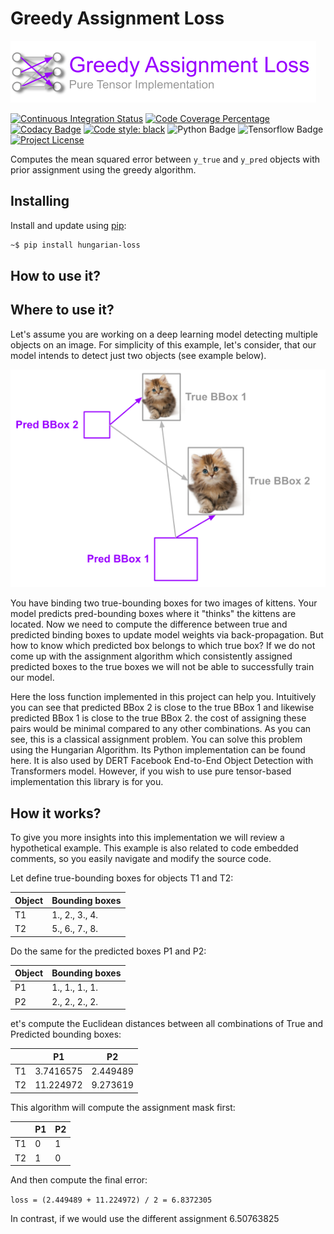 # Greedy Assignment Loss

![hungarian-loss Logo](docs/logo.png)


[![Continuous Integration Status](https://github.com/mmgalushka/hungarian-loss/workflows/CI/badge.svg)](https://github.com/mmgalushka/hungarian-loss/actions)
[![Code Coverage Percentage](https://codecov.io/gh/mmgalushka/hungarian-loss/branch/main/graphs/badge.svg)](https://codecov.io/gh/mmgalushka/hungarian-loss)
[![Codacy Badge](https://app.codacy.com/project/badge/Grade/31d756c1ee8b4b78b44fcfd77d7305ab)](https://www.codacy.com/gh/mmgalushka/hungarian-loss/dashboard?utm_source=github.com&amp;utm_medium=referral&amp;utm_content=mmgalushka/hungarian-loss&amp;utm_campaign=Badge_Grade)
[![Code style: black](https://img.shields.io/badge/code%20style-black-000000.svg)](https://github.com/psf/black)
![Python Badge](https://img.shields.io/badge/Python-3.9-blue)
![Tensorflow Badge](https://img.shields.io/badge/tensorflow-%3E%3D2.5.0-blue)
[![Project License](https://img.shields.io/badge/License-MIT-blue.svg)](https://github.com/mmgalushka/hungarian-loss/blob/main/LICENSE)

Computes the mean squared error between `y_true` and `y_pred` objects with prior assignment using the greedy algorithm.

## Installing

Install and update using [pip](https://pip.pypa.io/en/stable/quickstart/):

```bash
~$ pip install hungarian-loss
```

## How to use it?


## Where to use it?

Let's assume you are working on a deep learning model detecting multiple objects on an image. For simplicity of this example, let's consider, that our model intends to detect just two objects (see example below).

![Use-case Example](docs/example.png)

You have binding two true-bounding boxes for two images of kittens. Your model predicts pred-bounding boxes where it "thinks" the kittens are located. Now we need to compute the difference between true and predicted binding boxes to update model weights via back-propagation. But how to know which predicted box belongs to which true box? If we do not come up with the assignment algorithm which consistently assigned predicted boxes to the true boxes we will not be able to successfully train our model.

Here the loss function implemented in this project can help you. Intuitively you can see that predicted BBox 2 is close to the true BBox 1 and likewise predicted BBox 1 is close to the true BBox 2. the cost of assigning these pairs would be minimal compared to any other combinations. As you can see, this is a classical assignment problem. You can solve this problem using the Hungarian Algorithm. Its Python implementation can be found here. It is also used by DERT Facebook End-to-End Object Detection with Transformers model. However, if you wish to use pure tensor-based implementation this library is for you.

## How it works?

To give you more insights into this implementation we will review a hypothetical example. This example is also related to code embedded comments, so you easily navigate and modify the source code.

Let define true-bounding boxes for objects T1 and T2:

| Object | Bounding boxes |
|--------|----------------|
| T1     | 1., 2., 3., 4. |
| T2     | 5., 6., 7., 8. |

Do the same for the predicted boxes P1 and P2:

| Object | Bounding boxes |
|--------|----------------|
| P1     | 1., 1., 1., 1. |
| P2     | 2., 2., 2., 2. |

et's compute the Euclidean distances between all combinations of True and Predicted bounding boxes:

|    | P1        | P2       |
|----|-----------|----------|
| T1 | 3.7416575 | 2.449489 |
| T2 | 11.224972 | 9.273619 |

This algorithm will compute the assignment mask first:

|    | P1 | P2 |
|----|----|----|
| T1 | 0  | 1  |
| T2 | 1  | 0  |

And then compute the final error:

`loss = (2.449489 + 11.224972) / 2 = 6.8372305`

In contrast, if we would use the different assignment 6.50763825
